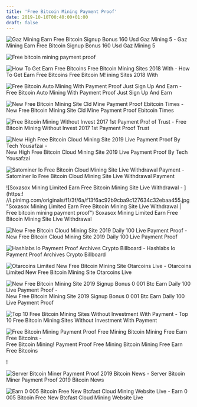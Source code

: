 ```yaml
---
title: 'Free Bitcoin Mining Payment Proof'
date: 2019-10-10T00:40:00+01:00
draft: false
---
```


![Gaz Mining Earn Free Bitcoin Signup Bonus 160 Usd Gaz Mining 5 - ](http://wcrynews.com/wp-content/uploads/2018/10/ccryptafoto1539705334_maxresdefault-1024x576-900x500.jpg "Gaz Mining Earn Free Bitcoin Signup Bonus 160 Usd Gaz Mining 5 | Free bitcoin mining payment proof") Gaz Mining Earn Free Bitcoin Signup Bonus 160 Usd Gaz Mining 5

![Free bitcoin mining payment proof](http://wtokensw.com/wp-content/uploads/2018/10/ccryptafoto1539618004_maxresdefault-1024x576.jpg "Free bitcoin mining payment proof") 

![How To Get Earn Free Bitcoins Free Bitcoin Mining Sites 2018 With - ](https://i.ytimg.com/vi/uRJ1BBk4oxw/mqdefault.jpg "How To Get Earn Free Bitcoins Free Bitcoin Mining Sites 2018 With | Free bitcoin mining payment proof") How To Get Earn Free Bitcoins Free Bitcoin M! ining Sites 2018 With

![Free Bitcoin Auto Mining With Payment Proof Just Sign Up And Earn - ](https://steemitimages.com/DQmZkpzPygnwLQTzot4ghducG7uwRPudQTX5yPd3HygxQar/aa.png "Free Bitcoin Auto Mining With Payment Proof Just Sign Up And Earn | Free bitcoin mining payment proof") Free Bitcoin Auto Mining With Payment Proof Just Sign Up And Earn

![New Free Bitcoin Mining Site Cld Mine Payment Proof Ebitcoin Times - ](https://i.ytimg.com/vi/WNj3hrZtt0M/hqdefault.jpg "New Free Bitcoin Mining Site Cld Mine Payment Proof Ebitcoin Times | Free bitcoin mining payment proof") New Free Bitcoin Mining Site Cld Mine Payment Proof Ebitcoin Times

![Free Bitcoin Mining Without Invest 2017 1st Payment Pro!   of Trust - ](http://altcoins-blog.com/wp-content/uploads/2018/02/1519355883_hqdefault.jpg "Free Bitcoin Mining Without Invest 2017 1s!   t Payment Proof Trust | Free bitcoin mining payment proof") Free Bitcoin Mining Without Invest 2017 1st Payment Proof Trust

![New High Free Bitcoin Cloud Mining Site 2019 Live Payment Proof By Tech Yousafzai - ](https://i.ytimg.com/vi/JPYwJ6GOvpI/maxresdefault.jpg "New High Free Bitcoin Cloud Mining Site 2019 Live Payment Proof By Tech Yousafzai | Free bitcoin mining payment proof") New High Free Bitcoin Cloud Mining Site 2019 Live Payment Proof By Tech Yousafzai

![Satominer Io Free Bitcoin Cloud Mining Site Live Withdrawal Payment - ](https://i.pinimg.com/originals/8a/70/9a/8a709aecefc229c4dd3d5a60ba49d141.jpg "Satominer Io Free Bitcoin Cloud Mining Site Live Withdrawal Payment | Free bitcoin mining payment proof") Satominer Io Free Bitcoin Cloud Mining Site Live Withdrawal Payment

![Soxasox Mining Limited Earn Free Bitcoin Mining Site Live Withdrawal - ](https:!   //i.pinimg.com/originals/f1/3f/6a/f13f6ac92b9cba9c127634c32ebaa455.jpg "Soxasox Mining Limited Earn Free Bitcoin Mining Site Live Withdrawal | Free bitcoin mining payment proof") Soxasox Mining Limited Earn Free Bitcoin Mining Site Live Withdrawal

![New Free Bitcoin Cloud Mining Site 2019 Daily 100 Live Payment Proof - ](https://upcrypto.org/wp-content/uploads/2019/05/new-free-bitcoin-cloud-mining-site-2019-daily-100-live-payment-proof.jpg "New Free Bitcoin Cloud Mining Site 2019 Daily 100 Live Payment Proof | Free bitcoin mining payment proof") New Free Bitcoin Cloud Mining Site 2019 Daily 100 Live Payment Proof

![Hashlabs Io Payment Proof Archives Crypto Billboard - ](https://cryptobillboard.net/wp-content/uploads/2019/06/Hashlabs.io-2nd-Withdraw-Proof-New-Free-Bitcoin-Cloud-Mining-640x640.jpg) Hashlabs Io Payment Proof Archives Crypto Billboard

![Otarcoins Limited New Free Bitcoin Mining Site Otarcoins Live - ](https://upcrypto.org/wp-content/uploads/2019/05/otarcoins-limited-new-free-bitcoin-mining-site-otarcoins-live-withdraw-payment-proof-2019-hindi.jpg "Otarcoins Limited New Free Bitcoin Mining Site Otarcoins Live | Free bitcoin mining payment proof") Otarcoins Limited New Free Bitcoin Mining Site Otarcoins Live

![New Free Bitcoin Mining Site 2019 Signup Bonus 0 001 Btc Earn Daily 100 Live Payment Proof - ](https://i2.wp.com/bitcoinminerone.biz/wp-content/uploads/2019/05/new-free-bitcoin-mining-site-2019-signup-bonus-0-001-btc-earn-daily-100-live-payment-proof-2.jpg?fit=480%2C360 "New Free Bitcoin Mining Site 2019 Signu!   p Bonus 0 001 Btc Earn Daily 100 Live Payment Proof | Free bitcoin mining payment proof") New Free Bitcoin Mining Site 2019 Signup Bonus 0 001 Btc Earn Daily 100 Live Payment Proof

![Top 10 Free Bitcoin Mining Sites Without Investment With Payment - ](https://2.bp.blogspot.com/-ewHs2wgCgCk/XDS4iDQghBI/AAAAAAAAApw/XyPQdociM0MJ-PiS6K8LRx8H_G43t_x-ACLcBGAs/s1600/free%2Bbitcoin.png "Top 10 Free Bitcoin Mining Sites Without Investment With Payment | Free bitcoin mining payment proof") Top 10 Free Bitcoin Mining Sites Without Investment With Payment

![Free Bitcoin Mining Payment Proof Free Mining Bitcoin Mining Free Earn Free Bitcoins - ](https://i.ytimg.com/vi/5v8P5J5gdqk/maxresdefault.jpg "Free Bitcoin Mining Payment Proof Free Mining Bitcoin Mining Free Earn Free Bitcoins | Free bitcoin mining payment proof") Free Bitcoin Mining! Payment Proof Free Mining Bitcoin Mining Free Earn Free Bitcoins

!

![Server Bitcoin Miner Payment Proof 2019 Bitcoin News - ](https://i.ytimg.com/vi/EaMzzyfRkg0/hqdefault.jpg "Server Bitcoin Miner Payment Proof 2019 Bitcoin News | Free bitcoin mining payment proof") Server Bitcoin Miner Payment Proof 2019 Bitcoin News

![Earn 0 005 Bitcoin Free New Btcfast Cloud Mining Website Live - ](https://www.videodioggi.com/wp-content/uploads/2019/07/Earn-0.005-Bitcoin-Free-New-Btcfast-Cloud-Mining-Website-Live-Payment-Proof-346x188.jpg "Earn 0 005 Bitcoin Free New Btcfast Cloud Mining Website Live | Free bitcoin mining payment proof") Earn 0 005 Bitcoin Free New Btcfast Cloud Mining Website Live